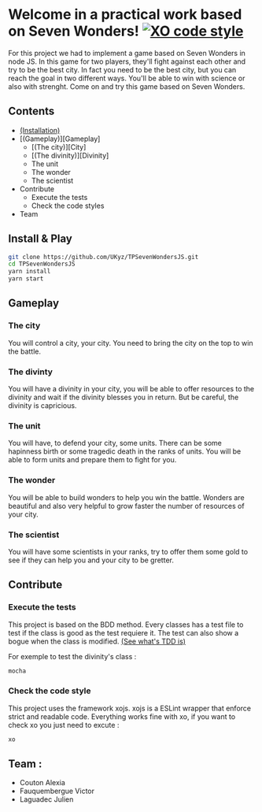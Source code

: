 # Welcome in a practical work based on Seven Wonders! [![XO code style](https://img.shields.io/badge/code_style-XO-5ed9c7.svg)](https://github.com/xojs/xo)


For this project we had to implement a game based on Seven Wonders in node JS. In this game for two players, they'll fight against each other and try to be the best city. In fact you need to be the best city, but you can reach the goal in two different ways. You'll be able to win with science or also with strenght. Come on and try this game based on Seven Wonders.

## Contents
  * [(Installation)][Installation]
  * [(Gameplay)][Gameplay]
    * [(The city)][City]
    * [(The divinity)][Divinity]
    * The unit
    * The wonder
    * The scientist
  * Contribute
    * Execute the tests
    * Check the code styles
  * Team

## Install & Play

```bash
git clone https://github.com/UKyz/TPSevenWondersJS.git
cd TPSevenWondersJS
yarn install
yarn start
```

## Gameplay
  ### The city
  You will control a city, your city. You need to bring the city on the top to win the battle.
  ### The divinty
  You will have a divinity in your city, you will be able to offer resources to the divinity and wait if the divinity blesses you in return. But be careful, the divinity is capricious.
  ### The unit
  You will have, to defend your city, some units. There can be some hapinness birth or some tragedic death in the ranks of units. You will be able to form units and prepare them to fight for you.
  ### The wonder
  You will be able to build wonders to help you win the battle. Wonders are beautiful and also very helpful to grow faster the number of resources of your city.
  ### The scientist 
  You will have some scientists in your ranks, try to offer them some gold to see if they can help you and your city to be gretter. 

## Contribute 
### Execute the tests
  This project is based on the BDD method. Every classes has a test file to test
   if the class is good as the test requiere it. The test can also show a bogue when the class is modified. [(See what's TDD is)][TDDWiki]
  
  For exemple to test the divinity's class : 
  
```bash
mocha
```

### Check the code style
  This project uses the framework xojs. xojs is a ESLint wrapper that enforce strict and readable code. Everything works fine with xo, if you want to check xo you just need to excute : 
  
```bash
xo
```

## Team :
  * Couton Alexia
  * Fauquembergue Victor
  * Laguadec Julien

[TDDWiki]: https://en.wikipedia.org/wiki/Test-driven_development#Test_structure
[chai]: https://www.npmjs.com/package/chai
[node-ask]: https://www.npmjs.com/package/node-ask
[sinon]: https://www.npmjs.com/package/sinon
[chai-p]: https://www.npmjs.com/package/chai-as-promised
[yarn]: https://github.com/yarnpkg/yarn
[Installation]: https://github.com/UKyz/TPSevenWondersJS/blob/master/README.md#install-&-play

